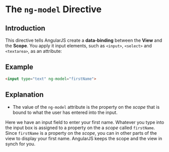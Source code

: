 # The `ng-model` Directive

## Introduction

This directive tells AngularJS create a **data-binding** between the **View** and the
**Scope**. You apply it input elements, such as `<input>`, `<select>` and `<textarea>`, as an
attribute:

## Example

```html
<input type="text" ng-model="firstName">
```

## Explanation

- The value of the `ng-model` attribute is the property on the *scope* that is bound to what the user
has entered into the input.

Here we have an input field to enter your first name. Whatever you type into the input box is
assigned to a property on the a *scope* called `firstName`. Since `firstName` is a property on the
*scope*, you can in other parts of the view to display your first name. AngularJS keeps the scope
and the view in synch for you.